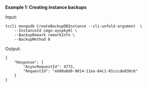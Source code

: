 **Example 1: Creating instance backups**



Input: 

```
tccli mongodb CreateBackupDBInstance --cli-unfold-argument  \
    --InstanceId cmgo-ayxpky6l \
    --BackupRemark remarkInfo \
    --BackupMethod 0
```

Output: 
```
{
    "Response": {
        "AsyncRequestId": 4773,
        "RequestId": "e600a8d0-9014-11ea-84c1-01cccde830c6"
    }
}
```

